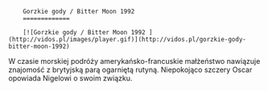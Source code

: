 
        Gorzkie gody / Bitter Moon 1992 
        =============
        
        [![Gorzkie gody / Bitter Moon 1992 ](http://vidos.pl/images/player.gif)](http://vidos.pl/gorzkie-gody-bitter-moon-1992)
        
        
 W czasie morskiej podróży amerykańsko-francuskie małżeństwo nawiązuje znajomość z brytyjską parą ogarniętą rutyną. Niepokojąco szczery Oscar opowiada Nigelowi o swoim związku.
    